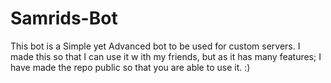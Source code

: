 # Samrids-Bot

This bot is a Simple yet Advanced bot to be used for custom servers. I made this so that I can use it w ith my friends, but as it has many features; I have made the repo public so that you are able to use it. :)

